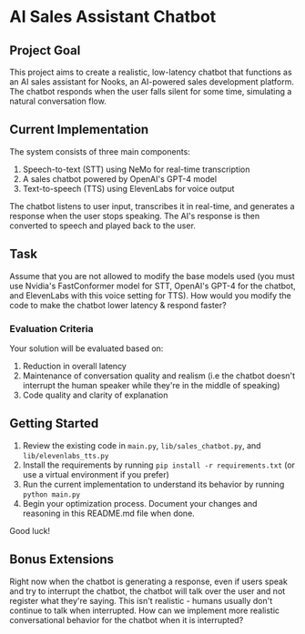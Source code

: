 # AI Sales Assistant Chatbot

## Project Goal

This project aims to create a realistic, low-latency chatbot that functions as an AI sales assistant for Nooks, an AI-powered sales development platform.
The chatbot responds when the user falls silent for some time, simulating a natural conversation flow.

## Current Implementation

The system consists of three main components:

1. Speech-to-text (STT) using NeMo for real-time transcription
2. A sales chatbot powered by OpenAI's GPT-4 model
3. Text-to-speech (TTS) using ElevenLabs for voice output

The chatbot listens to user input, transcribes it in real-time, and generates a response when the user stops speaking. The AI's response is then converted to speech and played back to the user.

## Task

Assume that you are not allowed to modify the base models used (you must use Nvidia's FastConformer model for STT, OpenAI's GPT-4 for the chatbot, and ElevenLabs with this voice setting for TTS).
How would you modify the code to make the chatbot lower latency & respond faster?

### Evaluation Criteria

Your solution will be evaluated based on:

1. Reduction in overall latency
2. Maintenance of conversation quality and realism (i.e the chatbot doesn't interrupt the human speaker while they're in the middle of speaking)
3. Code quality and clarity of explanation

## Getting Started

1. Review the existing code in `main.py`, `lib/sales_chatbot.py`, and `lib/elevenlabs_tts.py`
2. Install the requirements by running `pip install -r requirements.txt` (or use a virtual environment if you prefer)
3. Run the current implementation to understand its behavior by running `python main.py`
4. Begin your optimization process. Document your changes and reasoning in this README.md file when done.

Good luck!

## Bonus Extensions

Right now when the chatbot is generating a response, even if users speak and try to interrupt the chatbot, the chatbot will talk over the user and not register what they're saying.
This isn't realistic - humans usually don't continue to talk when interrupted. How can we implement more realistic conversational behavior for the chatbot when it is interrupted?
